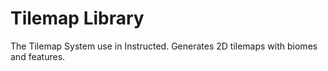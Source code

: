 # Tilemap Library

The Tilemap System use in Instructed. Generates 2D tilemaps with biomes and features.
